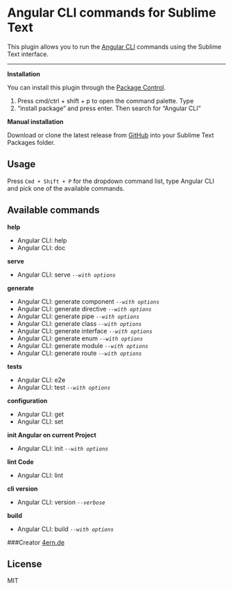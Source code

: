 Angular CLI commands for Sublime Text
===================

This plugin allows you to run the [Angular CLI](https://github.com/angular/angular-cli) commands using the Sublime Text interface.

----------

**Installation**

You can install this plugin through the [Package Control](https://packagecontrol.io/).

 1. Press cmd/ctrl + shift + p to open the command palette. Type
 2. “install package” and press enter. Then search for “Angular CLI”

**Manual installation**

Download or clone the latest release from [GitHub](https://github.com/4ern/angular-cli) into your Sublime Text Packages folder.

Usage
-------------
Press `Cmd + Shift + P` for the dropdown command list, type Angular CLI and pick one of the available commands.

Available commands
-------------

**help**

- Angular CLI: help
- Angular CLI: doc


**serve**

- Angular CLI: serve *`--with options`*

**generate** 

- Angular CLI: generate component *`--with options`*
- Angular CLI: generate directive *`--with options`*
- Angular CLI: generate pipe *`--with options`*
- Angular CLI: generate class *`--with options`*
- Angular CLI: generate interface *`--with options`*
- Angular CLI: generate enum *`--with options`*
- Angular CLI: generate module *`--with options`*
- Angular CLI: generate route *`--with options`*

**tests**

- Angular CLI: e2e
- Angular CLI: test *`--with options`*

**configuration**

- Angular CLI: get
- Angular CLI: set

**init Angular on current Project**

- Angular CLI: init *`--with options`*

**lint Code**

- Angular CLI: lint

**cli version**

- Angular CLI: version  *`--verbose`*

**build**

- Angular CLI: build  *`--with options`*


###Creator
[4ern.de](http://4ern.de/)

License
-------------
MIT
